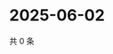 # 2025-06-02

共 0 条

<!-- BEGIN ZHIHUQUESTIONS -->
<!-- 最后更新时间 Mon Jun 02 2025 04:11:57 GMT+0800 (China Standard Time) -->

<!-- END ZHIHUQUESTIONS -->
